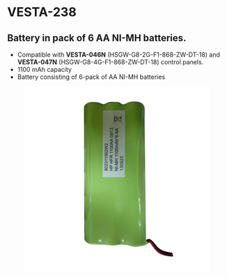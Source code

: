 # VESTA-238

## Battery in pack of 6 AA NI-MH batteries.

* Compatible with **VESTA-046N** (HSGW-G8-2G-F1-868-ZW-DT-18) and **VESTA-047N** (HSGW-G8-4G-F1-868-ZW-DT-18) control panels.
* 1100 mAh capacity
* Battery consisting of 6-pack of AA NI-MH batteries

<figure><img src=".gitbook/assets/image (6).png" alt=""><figcaption></figcaption></figure>
